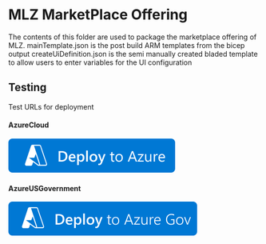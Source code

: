 # MLZ MarketPlace Offering

The contents of this folder are used to package the marketplace offering of MLZ.
mainTemplate.json is the post build ARM templates from the bicep output
createUiDefinition.json is the semi manually created bladed template to allow users to enter variables for the UI configuration

## Testing

Test URLs for deployment

#### AzureCloud
[![Deploy To Azure](../docs/imgs/deploytoazure.svg?sanitize=true)](https://portal.azure.com/#blade/Microsoft_Azure_CreateUIDef/CustomDeploymentBlade/uri/https%3A%2F%2Fraw.githubusercontent.com%2FAzure%2FEnterprise-Scale%2Fmain%2FeslzArm%2FeslzArm.json/uiFormDefinitionUri/https%3A%2F%2Fraw.githubusercontent.com%2FAzure%2FEnterprise-Scale%2Fmain%2FeslzArm%2Feslz-portal.json)

#### AzureUSGovernment
[![Deploy To Azure US Gov](../docs/imgs/deploytoazuregov.svg?sanitize=true)](https://portal.azure.us/#create/Microsoft.Template/uri/https%3A%2F%2Fraw.githubusercontent.com%2Fglennmusa%2Fmissionlz%2Fglennmusa%2Fbicep%2Fsrc%2Fbicep%2Fmlz.json)

